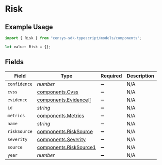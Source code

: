 # Risk

## Example Usage

```typescript
import { Risk } from "censys-sdk-typescript/models/components";

let value: Risk = {};
```

## Fields

| Field                                                            | Type                                                             | Required                                                         | Description                                                      |
| ---------------------------------------------------------------- | ---------------------------------------------------------------- | ---------------------------------------------------------------- | ---------------------------------------------------------------- |
| `confidence`                                                     | *number*                                                         | :heavy_minus_sign:                                               | N/A                                                              |
| `cvss`                                                           | [components.Cvss](../../models/components/cvss.md)               | :heavy_minus_sign:                                               | N/A                                                              |
| `evidence`                                                       | [components.Evidence](../../models/components/evidence.md)[]     | :heavy_minus_sign:                                               | N/A                                                              |
| `id`                                                             | *string*                                                         | :heavy_minus_sign:                                               | N/A                                                              |
| `metrics`                                                        | [components.Metrics](../../models/components/metrics.md)         | :heavy_minus_sign:                                               | N/A                                                              |
| `name`                                                           | *string*                                                         | :heavy_minus_sign:                                               | N/A                                                              |
| `riskSource`                                                     | [components.RiskSource](../../models/components/risksource.md)   | :heavy_minus_sign:                                               | N/A                                                              |
| `severity`                                                       | [components.Severity](../../models/components/severity.md)       | :heavy_minus_sign:                                               | N/A                                                              |
| `source`                                                         | [components.RiskSource1](../../models/components/risksource1.md) | :heavy_minus_sign:                                               | N/A                                                              |
| `year`                                                           | *number*                                                         | :heavy_minus_sign:                                               | N/A                                                              |